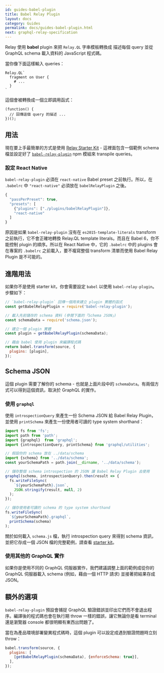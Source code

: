 ```yaml
---
id: guides-babel-plugin
title: Babel Relay Plugin
layout: docs
category: Guides
permalink: docs/guides-babel-plugin.html
next: graphql-relay-specification
---
```


Relay 使用 **babel** plugin 來把 `Relay.QL` 字串模板轉換成
描述每個 query 並從 GraphQL schema 載入資料的
JavaScript 程式碼。

當你像下面這樣輸入 queries：

```
Relay.QL`
  fragment on User {
    # ...
  }
`
```

這個會被轉換成一個立即調用函式：

```
(function() {
  // 回傳這個 query 的描述 ...
})();
```

## 用法

現在要上手最簡單的方式是使用 [Relay Starter Kit](https://github.com/relayjs/relay-starter-kit) - 這裡面包含一個範例 schema 檔並設定好了 [`babel-relay-plugin`](https://www.npmjs.com/package/babel-relay-plugin) npm 模組來 transpile queries。

### 設定 React Native

`babel-relay-plugin` 必須在 `react-native` Babel preset 之前執行。所以，在 `.babelrc` 中 `"react-native"` 必須放在 `babelRelayPlugin` 之後。

```javascript
{
  "passPerPreset": true,
  "presets": [
    {"plugins": ["./plugins/babelRelayPlugin"]},
    "react-native"
  ]
}
```

原因是如果 `babel-relay-plugin` 沒有在 `es2015-template-literals` transform 之前執行，它不會正確地轉換 Relay.QL template literals。而且在 Babel 6，你不能控制 plugin 的順序。所以在 React Native 中，它的 `.babelrc` 中的 plugins 會在專案的 `.babelrc` 之前載入，要不複寫整個 transform 清單而使用 Babel Relay Plugin 是不可能的。


## 進階用法

如果你不是使用 starter kit，你會需要設定 `babel` 以使用 `babel-relay-plugin`。步驟如下：

```javascript
// `babel-relay-plugin` 回傳一個用來建立 plugin 實體的函式
const getBabelRelayPlugin = require('babel-relay-plugin');

// 載入先前儲存的 schema 資料 (參閱下面的「Schema JSON」)
const schemaData = require('schema.json');

// 建立一個 plugin 實體
const plugin = getBabelRelayPlugin(schemaData);

// 藉由 babel 使用 plugin 來編譯程式碼
return babel.transform(source, {
  plugins: [plugin],
});
```

## Schema JSON

這個 plugin 需要了解你的 schema - 也就是上面片段中的 `schemaData`。有兩個方式可以得到這個資訊，取決於 GraphQL 的實作。

### 使用 `graphql`

使用 `introspectionQuery` 來產生一份 Schema JSON 給 Babel Relay Plugin，並使用 `printSchema` 來產生一份使用者可讀的 type system shorthand：

```javascript
import fs from 'fs';
import path from 'path';
import {graphql}  from 'graphql';
import {introspectionQuery, printSchema} from 'graphql/utilities';

// 假設你的 schema 放在 ../data/schema
import {schema} from '../data/schema';
const yourSchemaPath = path.join(__dirname, '../data/schema');

// 儲存整個 schema introspection 的 JSON 讓 Babel Relay Plugin 去使用
graphql(schema, introspectionQuery).then(result => {
  fs.writeFileSync(
    `${yourSchemaPath}.json`,
    JSON.stringify(result, null, 2)
  );
});

// 儲存使用者可讀的 schema 的 type system shorthand
fs.writeFileSync(
  `${yourSchemaPath}.graphql`,
  printSchema(schema)
);
```

關於如何載入 `schema.js` 檔，執行 introspection query 來得到 schema 資訊，並把它存成一個 JSON 檔的完整範例，請查看 [starter kit](https://github.com/relayjs/relay-starter-kit/blob/master/scripts/updateSchema.js)。

### 使用其他的 GraphQL 實作

如果你是使用不同的 GraphQL 伺服器實作，我們建議調整上面的範例成從你的 GraphQL 伺服器載入 schema (例如，藉由一個 HTTP 請求) 並接著把結果存成 JSON。


## 額外的選項

`babel-relay-plugin` 預設會捕捉 GraphQL 驗證錯誤並印出它們而不會退出程序。編譯後的程式碼也會在執行期 throw 一樣的錯誤，讓它無論你是看 terminal 還是瀏覽器 console 都很明顯有東西出問題了。

當在為產品環境部署變異程式碼時，這個 plugin 可以設定成遇到驗證問題時立刻 throw：

```javascript
babel.transform(source, {
  plugins: [
    [getBabelRelayPlugin(schemaData), {enforceSchema: true}],
  ],
});
```
